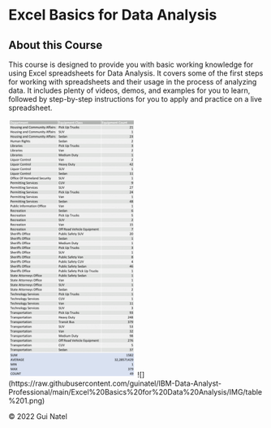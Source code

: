
# Excel Basics for Data Analysis

## About this Course

This course is designed to provide you with basic working knowledge for using Excel spreadsheets for Data Analysis. It covers some of the first steps for working with spreadsheets and their usage in the process of analyzing data. It includes plenty of videos, demos, and examples for you to learn, followed by step-by-step instructions for you to apply and practice on a live spreadsheet.

<img src="https://raw.githubusercontent.com/guinatel/IBM-Data-Analyst-Professional/main/Excel%20Basics%20for%20Data%20Analysis/IMG/Equipment%20Inventory.png" width="250" height="auto">
![](https://raw.githubusercontent.com/guinatel/IBM-Data-Analyst-Professional/main/Excel%20Basics%20for%20Data%20Analysis/IMG/table%201.png)

© 2022 Gui Natel
